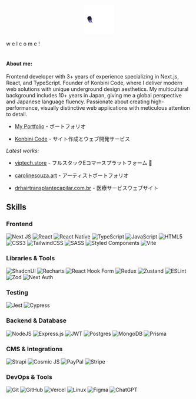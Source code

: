 <p align="center">
  <img src="ghost.gif" alt="Ghost GIF" width="80"/>
</p>



w e l c o m e !
<br/><br/>

#### About me:
Frontend developer with 3+ years of experience specializing in Next.js, React, and TypeScript. Founder of Konbini Code, where I deliver modern web solutions with unique underground design aesthetics. My multicultural background includes 10+ years in Japan, giving me a global perspective and Japanese language fluency. Passionate about creating high-performance, visually distinctive web applications with meticulous attention to detail.

- [My Portfolio](https://fernandohiroshi.com) - ポートフォリオ
  
- [Konbini Code](https://konbinicode.com/en) - サイト作成とウェブ開発サービス

*Latest works:*

- [viptech.store](https://viptech.store) - フルスタックEコマースプラットフォーム 💎

- [carolinesouza.art](https://www.carolinesouza.art/) - アーティストポートフォリオ

- [drhairtransplantecapilar.com.br](https://drhairtransplantecapilar.com.br/) - 医療サービスウェブサイト


## Skills

### Frontend
![Next JS](https://img.shields.io/badge/Next-black?style=for-the-badge&logo=next.js&logoColor=white) ![React](https://img.shields.io/badge/react-%2320232a.svg?style=for-the-badge&logo=react&logoColor=%2361DAFB) ![React Native](https://img.shields.io/badge/react_native-%2320232a.svg?style=for-the-badge&logo=react&logoColor=%2361DAFB) ![TypeScript](https://img.shields.io/badge/typescript-%23007ACC.svg?style=for-the-badge&logo=typescript&logoColor=white) ![JavaScript](https://img.shields.io/badge/javascript-%23323330.svg?style=for-the-badge&logo=javascript&logoColor=%23F7DF1E) ![HTML5](https://img.shields.io/badge/html5-%23E34F26.svg?style=for-the-badge&logo=html5&logoColor=white) ![CSS3](https://img.shields.io/badge/css3-%231572B6.svg?style=for-the-badge&logo=css3&logoColor=white) ![TailwindCSS](https://img.shields.io/badge/tailwindcss-%2338B2AC.svg?style=for-the-badge&logo=tailwind-css&logoColor=white) ![SASS](https://img.shields.io/badge/SASS-hotpink.svg?style=for-the-badge&logo=SASS&logoColor=white) ![Styled Components](https://img.shields.io/badge/styled--components-DB7093?style=for-the-badge&logo=styled-components&logoColor=white) ![Vite](https://img.shields.io/badge/vite-%23646CFF.svg?style=for-the-badge&logo=vite&logoColor=white)

### Libraries & Tools
![ShadcnUI](https://img.shields.io/badge/shadcn/ui-000000?style=for-the-badge&logo=shadcnui&logoColor=white) ![Recharts](https://img.shields.io/badge/Recharts-22b5bf?style=for-the-badge&logo=recharts&logoColor=white) ![React Hook Form](https://img.shields.io/badge/React%20Hook%20Form-%23EC5990.svg?style=for-the-badge&logo=reacthookform&logoColor=white) ![Redux](https://img.shields.io/badge/redux-%23593d88.svg?style=for-the-badge&logo=redux&logoColor=white) ![Zustand](https://img.shields.io/badge/zustand-%23593d88.svg?style=for-the-badge&logo=react&logoColor=white) ![ESLint](https://img.shields.io/badge/ESLint-4B3263?style=for-the-badge&logo=eslint&logoColor=white) ![Zod](https://img.shields.io/badge/Zod-3068B7?style=for-the-badge&logo=zod&logoColor=white) ![Next Auth](https://img.shields.io/badge/NextAuth-black?style=for-the-badge&logo=next.js&logoColor=white)

### Testing
![Jest](https://img.shields.io/badge/jest-%23C21325.svg?style=for-the-badge&logo=jest&logoColor=white) ![Cypress](https://img.shields.io/badge/Cypress-17202C?style=for-the-badge&logo=cypress&logoColor=white)

### Backend & Database
![NodeJS](https://img.shields.io/badge/node.js-6DA55F?style=for-the-badge&logo=node.js&logoColor=white) ![Express.js](https://img.shields.io/badge/express.js-%23404d59.svg?style=for-the-badge&logo=express&logoColor=%2361DAFB) ![JWT](https://img.shields.io/badge/JWT-black?style=for-the-badge&logo=JSON%20web%20tokens) ![Postgres](https://img.shields.io/badge/postgres-%23316192.svg?style=for-the-badge&logo=postgresql&logoColor=white) ![MongoDB](https://img.shields.io/badge/MongoDB-%234ea94b.svg?style=for-the-badge&logo=mongodb&logoColor=white) ![Prisma](https://img.shields.io/badge/Prisma-3982CE?style=for-the-badge&logo=Prisma&logoColor=white)

### CMS & Integrations
![Strapi](https://img.shields.io/badge/strapi-%232E7EEA.svg?style=for-the-badge&logo=strapi&logoColor=white) ![Cosmic JS](https://img.shields.io/badge/Cosmic%20JS-243B53?style=for-the-badge&logo=cosmicjs&logoColor=white) ![PayPal](https://img.shields.io/badge/PayPal-00457C?style=for-the-badge&logo=paypal&logoColor=white) ![Stripe](https://img.shields.io/badge/Stripe-626CD9?style=for-the-badge&logo=Stripe&logoColor=white)

### DevOps & Tools
![Git](https://img.shields.io/badge/git-%23F05033.svg?style=for-the-badge&logo=git&logoColor=white) ![GitHub](https://img.shields.io/badge/github-%23121011.svg?style=for-the-badge&logo=github&logoColor=white) ![Vercel](https://img.shields.io/badge/vercel-%23000000.svg?style=for-the-badge&logo=vercel&logoColor=white) ![Linux](https://img.shields.io/badge/Linux-FCC624?style=for-the-badge&logo=linux&logoColor=black) ![Figma](https://img.shields.io/badge/figma-%23F24E1E.svg?style=for-the-badge&logo=figma&logoColor=white) ![ChatGPT](https://img.shields.io/badge/chatGPT-74aa9c?style=for-the-badge&logo=openai&logoColor=white)

